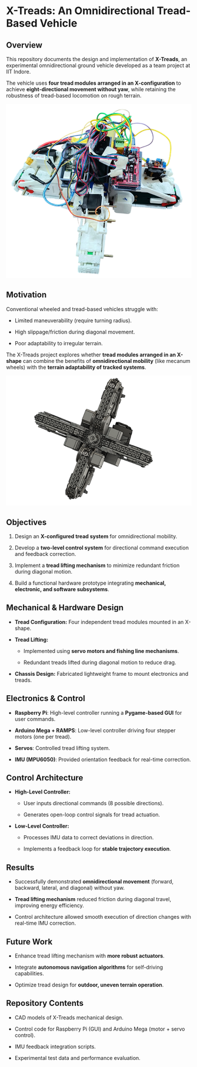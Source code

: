 # X-Treads: An Omnidirectional Tread-Based Vehicle



## Overview

This repository documents the design and implementation of **X-Treads**, an experimental omnidirectional ground vehicle developed as a team project at IIT Indore.  

The vehicle uses **four tread modules arranged in an X-configuration** to achieve **eight-directional movement without yaw**, while retaining the robustness of tread-based locomotion on rough terrain.



![image1](Image_main.png)





## Motivation

Conventional wheeled and tread-based vehicles struggle with:

- Limited maneuverability (require turning radius).  

- High slippage/friction during diagonal movement.  

- Poor adaptability to irregular terrain.  



The X-Treads project explores whether **tread modules arranged in an X-shape** can combine the benefits of **omnidirectional mobility** (like mecanum wheels) with the **terrain adaptability of tracked systems**.





![image_2](Tread.png)



## Objectives

1. Design an **X-configured tread system** for omnidirectional mobility.  

2. Develop a **two-level control system** for directional command execution and feedback correction.  

3. Implement a **tread lifting mechanism** to minimize redundant friction during diagonal motion.  

4. Build a functional hardware prototype integrating **mechanical, electronic, and software subsystems**.  



## Mechanical & Hardware Design

- **Tread Configuration:** Four independent tread modules mounted in an X-shape.  

- **Tread Lifting:**  

  - Implemented using **servo motors and fishing line mechanisms**.  

  - Redundant treads lifted during diagonal motion to reduce drag.  

- **Chassis Design:** Fabricated lightweight frame to mount electronics and treads.  



## Electronics & Control

- **Raspberry Pi**: High-level controller running a **Pygame-based GUI** for user commands.  

- **Arduino Mega + RAMPS**: Low-level controller driving four stepper motors (one per tread).  

- **Servos**: Controlled tread lifting system.  

- **IMU (MPU6050)**: Provided orientation feedback for real-time correction.  



## Control Architecture

- **High-Level Controller:**  

  - User inputs directional commands (8 possible directions).  

  - Generates open-loop control signals for tread actuation.  



- **Low-Level Controller:**  

  - Processes IMU data to correct deviations in direction.  

  - Implements a feedback loop for **stable trajectory execution**.  



## Results

- Successfully demonstrated **omnidirectional movement** (forward, backward, lateral, and diagonal) without yaw.  

- **Tread lifting mechanism** reduced friction during diagonal travel, improving energy efficiency.  

- Control architecture allowed smooth execution of direction changes with real-time IMU correction.  



## Future Work

- Enhance tread lifting mechanism with **more robust actuators**.  

- Integrate **autonomous navigation algorithms** for self-driving capabilities.  

- Optimize tread design for **outdoor, uneven terrain operation**.  



## Repository Contents

- CAD models of X-Treads mechanical design.  

- Control code for Raspberry Pi (GUI) and Arduino Mega (motor + servo control).  

- IMU feedback integration scripts.  

- Experimental test data and performance evaluation.  

